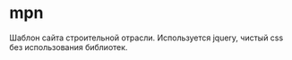 # mpn
Шаблон сайта строительной отрасли. 
Используется jquery, чистый css без использования библиотек.
